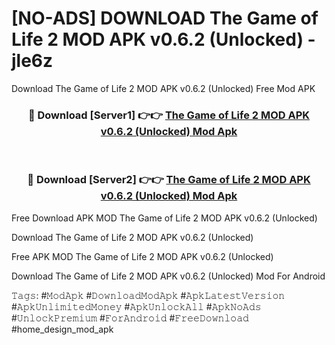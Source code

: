 # [NO-ADS] DOWNLOAD The Game of Life 2 MOD APK v0.6.2 (Unlocked) - jle6z
Download The Game of Life 2 MOD APK v0.6.2 (Unlocked) Free Mod APK

<div align="center">
<h3>🔴 Download [Server1] 👉👉 <a href="https://apk-comot.site?title=The_Game_of_Life_2_MOD_APK_v0.6.2_(Unlocked)">The Game of Life 2 MOD APK v0.6.2 (Unlocked) Mod Apk</a></h3><br>

<h3>🔴 Download [Server2] 👉👉 <a href="https://apk-comot.site?title=The_Game_of_Life_2_MOD_APK_v0.6.2_(Unlocked)">The Game of Life 2 MOD APK v0.6.2 (Unlocked) Mod Apk</a></h3>
</div>


Free Download APK MOD The Game of Life 2 MOD APK v0.6.2 (Unlocked)

Download The Game of Life 2 MOD APK v0.6.2 (Unlocked) 

Free APK MOD The Game of Life 2 MOD APK v0.6.2 (Unlocked) 

Download The Game of Life 2 MOD APK v0.6.2 (Unlocked) Mod For Android

𝚃𝚊𝚐𝚜: #𝙼𝚘𝚍𝙰𝚙𝚔 #𝙳𝚘𝚠𝚗𝚕𝚘𝚊𝚍𝙼𝚘𝚍𝙰𝚙𝚔 #𝙰𝚙𝚔𝙻𝚊𝚝𝚎𝚜𝚝𝚅𝚎𝚛𝚜𝚒𝚘𝚗 #𝙰𝚙𝚔𝚄𝚗𝚕𝚒𝚖𝚒𝚝𝚎𝚍𝙼𝚘𝚗𝚎𝚢 #𝙰𝚙𝚔𝚄𝚗𝚕𝚘𝚌𝚔𝙰𝚕𝚕 #𝙰𝚙𝚔𝙽𝚘𝙰𝚍𝚜 #𝚄𝚗𝚕𝚘𝚌𝚔𝙿𝚛𝚎𝚖𝚒𝚞𝚖 #𝙵𝚘𝚛𝙰𝚗𝚍𝚛𝚘𝚒𝚍 #𝙵𝚛𝚎𝚎𝙳𝚘𝚠𝚗𝚕𝚘𝚊𝚍 #home_design_mod_apk